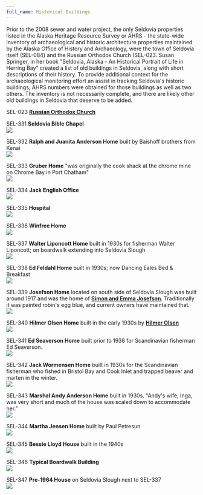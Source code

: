 ```yaml
---
full_name: Historical Buildings
---
```

Prior to  the 2008 sewer and water project, the only Seldovia properties listed in the Alaska Heritage Resource Survey or AHRS - the state-wide inventory of archaeological and historic architecture properties maintained by the Alaska Office of History and Archaeology, were the town of Seldovia itself (SEL-084) and the Russian Orthodox Church (SEL-023.  Susan Springer, in her book "Seldovia, Alaska - An Historical Portrait of Life in Herring Bay" created a list of old buildings in Seldovia, along with short descriptions of their history. To provide additional context for the archaeological monitoring effort an assist in tracking Seldovia's historic buildings, AHRS numbers were obtained for those buildings as well as two others.  The inventory is not necessarily complete, and there are likely other old buildings in Seldovia that deserve to be added.

SEL-023 [**Russian Orthodox Church**](st-nicholas-church.md)  

SEL-331 **Seldovia Bible Chapel**  
![](../assets/images/Seldovia_Bible_Chapel.jpg)

SEL-332 **Ralph and Juanita Anderson Home** built by Baishoff brothers from Kenai  
![](../assets/images/Ralph_Anderson_House.jpg)

SEL-333 **Gruber Home** "was originally the cook shack at the chrome mine on Chrome Bay in Port Chatham"  
![](../assets/images/Gruber_Home.jpg)

SEL-334 **Jack English Office**  
![](../assets/images/Jack_English_Office.jpg)

SEL-335 **Hospital**  
![](../assets/images/Hospital_Willard_Home.jpg)

SEL-336 **Winfree Home**  
![](../assets/images/Not_Sears_House.jpeg)

SEL-337 **Walter Liponcott Home** built in 1930s for fisherman Walter Liponcott; on boardwalk extending into Seldovia Slough  
![](../assets/images/Walt_Sachiko_House1.jpg)

SEL-338 **Ed Feldahl Home** built in 1930s; now Dancing Eales Bed & Breakfast  
![](../assets/images/Dancing_Eagles.jpg)

SEL-339 **Josefson Home** located on south side of Seldovia Slough was built around 1917 and was the home of [**Simon and Emma Josefson**](../_people/Josefsen_Simon_F.md). Traditionally it was painted robin's egg blue, and current owners have maintained that.  
![](../assets/images/Simon_Josefson_House.jpg)

SEL-340 **Hilmer Olsen Home** built in the early 1930s by [**Hilmer Olsen**](../_people/Olsen_Hilmar.md)  
![](../assets/images/Hilmer_Olsen_Home.jpg)

SEL-341 **Ed Seaverson Home** built prior to 1938 for Scandinavian fisherman Ed Seaverson.  
![](../assets/images/Ed_Seaverson_Home.jpg)

SEL-342 **Jack Wormensen Home** built in 1930s for the Scandinavian fisherman who fished in Bristol Bay and Cook Inlet and trapped beaver and marten in the winter.  
![](../assets/images/Jack_Wormensen_Home.jpg)

SEL-343 **Marshal Andy Anderson Home** built in 1930s. "Andy's wife, Inga, was very short and much of the house was scaled down to accommodate her."  
![](../assets/images/Andy_Anderson_Home_1930.jpg)

SEL-344 **Martha Jensen Home** built by Paul Petresun  
![](../assets/images/Martha_Jensen_Home.jpg)

SEL-345 **Bessie Lloyd House** built in the 1940s  
![](../assets/images/Bessie_Lloyd_Home.jpg)

SEL-346 **Typical Boardwalk Building**  
![](../assets/images/Boardwalk_Building.jpg)

SEL-347 **Pre-1964 House** on Seldovia Slough next to SEL-337  
![](../assets/images/Walts_Blue_House.jpg)

